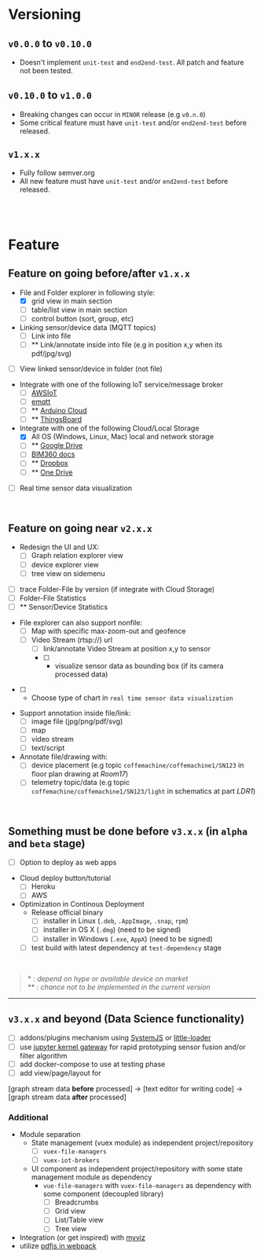 # Versioning

## `v0.0.0` to `v0.10.0`

- Doesn't implement `unit-test` and `end2end-test`. All patch and feature not been tested.

## `v0.10.0` to `v1.0.0`

- Breaking changes can occur in `MINOR` release (e.g `v0.n.0`)
- Some critical feature must have `unit-test` and/or `end2end-test` before released.

## `v1.x.x`

- Fully follow semver.org
- All new feature must have `unit-test` and/or `end2end-test` before released.

<br/><br/>

# Feature
## Feature on going before/after `v1.x.x`
- File and Folder explorer in following style:
  - [x] grid view in main section
  - [ ] table/list view in main section
  - [ ] control button (sort, group, etc)
- Linking sensor/device data (MQTT topics)
  - [ ] Link into file
  - [ ] ** Link/annotate inside into file (e.g in position x,y when its pdf/jpg/svg)
- [ ] View linked sensor/device in folder (not file)
- Integrate with one of the following IoT service/message broker
  - [ ] [AWSIoT](http://docs.aws.amazon.com/iot/latest/apireference)
  - [ ] [emqtt](http://emqtt.io/docs/v2/rest.html#routes)
  - [ ] ** [Arduino Cloud](https://cloud.arduino.cc)
  - [ ] ** [ThingsBoard](https://thingsboard.io/docs/api/)
- Integrate with one of the following Cloud/Local Storage
  - [x] All OS (Windows, Linux, Mac) local and network storage
  - [ ] ** [Google Drive](https://developers.google.com/drive/v3/reference/)
  - [ ] [BIM360 docs](https://developer.autodesk.com/en/docs/data/v2/reference/http/)
  - [ ] ** [Dropbox](https://dropbox.github.io/dropbox-api-v2-explorer/)
  - [ ] ** [One Drive](https://docs.microsoft.com/id-id/onedrive/developer/rest-api/)
- [ ] Real time sensor data visualization

<br/>

## Feature on going near `v2.x.x`
- Redesign the UI and UX:
  - [ ] Graph relation explorer view
  - [ ] device explorer view
  - [ ] tree view on sidemenu
- [ ] trace Folder-File by version (if integrate with Cloud Storage)
- [ ] Folder-File Statistics
- [ ] ** Sensor/Device Statistics
- File explorer can also support nonfile:
  - [ ] Map with specific max-zoom-out and geofence
  - [ ] Video Stream (rtsp://) url
    - [ ] link/annotate Video Stream at position x,y to sensor
    - [ ] * visualize sensor data as bounding box (if its camera processed data)
- [ ] * Choose type of chart in `real time sensor data visualization`
- Support annotation inside file/link:
  - [ ] image file (jpg/png/pdf/svg)
  - [ ] map
  - [ ] video stream
  - [ ] text/script
- Annotate file/drawing with:
  - [ ] device placement (e.g topic `coffemachine/coffemachine1/SN123` in floor plan drawing at *Room17*)
  - [ ] telemetry topic/data (e.g topic `coffemachine/coffemachine1/SN123/light` in schematics at part *LDR1*)

<br/>

## Something must be done before `v3.x.x` (in `alpha` and `beta` stage)
- [ ] Option to deploy as web apps
- Cloud deploy button/tutorial
  - [ ] Heroku
  - [ ] AWS
- Optimization in Continous Deployment
  - Release official binary
    - [ ] installer in Linux (`.deb`, `.AppImage`, `.snap`, `rpm`)
    - [ ] installer in OS X (`.dmg`) (need to be signed)
    - [ ] installer in Windows (`.exe`, `AppX`) (need to be signed)
  - [ ] test build with latest dependency at `test-dependency` stage

<br/>

> \* : *depend on hype or available device on market* \
** : *chance not to be implemented in the current version*

---
## `v3.x.x` and beyond (Data Science functionality)
- [ ] addons/plugins mechanism using [SystemJS](https://github.com/systemjs/systemjs) or [little-loader](https://github.com/walmartlabs/little-loader)
- [ ] use [jupyter kernel gateway](http://jupyter-kernel-gateway.readthedocs.io/en/latest/index.html) for rapid prototyping sensor fusion and/or filter algorithm
- [ ] add docker-compose to use at testing phase
- [ ] add view/page/layout for

[graph stream data **before** processed] -> [text editor for writing code] -> [graph stream data **after** processed]


### Additional
- Module separation
  - State management (vuex module) as independent project/repository
    - [ ] `vuex-file-managers`
    - [ ] `vuex-iot-brokers`
  - UI component as independent project/repository with some state management module as dependency
    - `vue-file-managers` with `vuex-file-managers` as dependency with some component (decoupled library)
      - [ ] Breadcrumbs
      - [ ] Grid view
      - [ ] List/Table view
      - [ ] Tree view
- Integration (or get inspired) with [myviz](https://github.com/3sigma/MyViz)
- utilize [pdfjs in webpack](https://github.com/mozilla/pdf.js/tree/master/examples/webpack)
